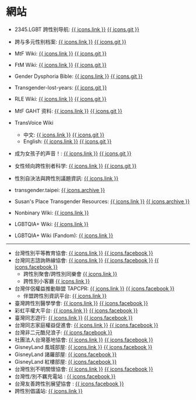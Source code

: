 # 網站

- 2345.LGBT 跨性别导航: [{{ icons.link }}](https://2345.lgbt/) [{{ icons.git }}](https://github.com/project-trans/2345.LGBT)
- 跨与多元性别档案: [{{ icons.link }}](https://digital.transchinese.org/) [{{ icons.git }}](https://github.com/project-polymorph/trans-digital-cn)
- MtF Wiki: [{{ icons.link }}](https://mtf.wiki/) [{{ icons.git }}](https://github.com/project-trans/MtF-wiki/)
- FtM Wiki: [{{ icons.link }}](https://ftm.wiki/) [{{ icons.git }}](https://github.com/project-trans/FtM-wiki/)
- Gender Dysphoria Bible: [{{ icons.link }}](https://genderdysphoria.fyi/) [{{ icons.git }}](https://github.com/GenderDysphoria/GenderDysphoria.fyi/)
- Transgender-lost-years: [{{ icons.git }}](https://github.com/KristallWang/Transgender-lost-years)
- RLE Wiki: [{{ icons.link }}](https://rle.wiki/) [{{ icons.git }}](https://github.com/project-trans/RLE-wiki/)
- MtF GAHT 资料: [{{ icons.link }}](https://docs.hrt.guide/) [{{ icons.git }}](https://github.com/BBleae/hrt-book/)

- TransVoice Wiki
    - 中文: [{{ icons.link }}](https://transvoice-wiki.pages.dev/) [{{ icons.git }}](https://github.com/trans-archive/TransVoice-Wiki/)
    - English: [{{ icons.link }}](https://wiki.sumianvoice.com/) [{{ icons.git }}](https://github.com/trans-archive/TransVoice-Wiki/)

- 成为女孩子的声音！: [{{ icons.link }}](https://vocal.mtf.wiki/) [{{ icons.git }}](https://github.com/trans-archive/jyosei-guide)
- 女性倾向跨性别者科学: [{{ icons.link }}](https://tfsci.mtf.wiki/) [{{ icons.git }}](https://github.com/project-trans/transfeminine-science/)
- 性別自決法與跨性別議題資訊: [{{ icons.link }}](https://selfid.tw/)
- transgender.taipei: [{{ icons.archive }}](https://web.archive.org/web/20250319234514/https://transgender.taipei/)
- Susan's Place Transgender Resources: [{{ icons.link }}](https://www.susans.org/) [{{ icons.archive }}](https://web.archive.org/web/20231219125633/https://www.susans.org/wiki/Main_Page)
- Nonbinary Wiki: [{{ icons.link }}](https://nonbinary.wiki/)
- LGBTQIA+ Wiki: [{{ icons.link }}](https://lgbtqia.wiki/)
- LGBTQIA+ Wiki (Fandom): [{{ icons.link }}](https://lgbtqia.fandom.com/)
---
- 台灣性別平等教育協會: [{{ icons.link }}](https://tgeea.org.tw/) [{{ icons.facebook }}](https://www.facebook.com/tgeea)
- 台灣同志諮詢熱線協會: [{{ icons.link }}](https://hotline.org.tw/) [{{ icons.facebook }}](https://www.facebook.com/TaiwanHotline) [{{ icons.facebook }}](https://www.facebook.com/SouthHotline)
    - 跨性別聚會/跨性別同樂會 [{{ icons.link }}](https://hotline.org.tw/pagegeneral/2843)
    - 跨性別小客廳 [{{ icons.link }}](https://hotline.org.tw/pagegeneral/2844)
- 台灣伴侶權益推動聯盟 TAPCPR: [{{ icons.link }}](https://tapcpr.org/) [{{ icons.facebook }}](https://www.facebook.com/tapcpr)
    - 伴盟跨性別資訊平台: [{{ icons.link }}](https://transgender.tapcpr.org/)
- 臺灣跨性別醫學學會: [{{ icons.link }}](http://tatm.org.tw/) [{{ icons.facebook }}](https://www.facebook.com/transgendermedicaltw/)
- 彩虹平權大平台: [{{ icons.link }}](https://equallove.tw/) [{{ icons.facebook }}](https://www.facebook.com/equallovetw)
- 臺灣同志遊行: [{{ icons.link }}](https://www.taiwanpride.lgbt/) [{{ icons.facebook }}](https://www.facebook.com/Taiwan.LGBT.Pride/)
- 台灣同志家庭權益促進會: [{{ icons.link }}](https://lgbtfamily.org.tw/) [{{ icons.facebook }}](https://www.facebook.com/twlgbtfamily/)
- 台灣非二元酷兒浪子: [{{ icons.facebook }}](https://www.facebook.com/TaiwanNonbinary/)
- 社團法人台灣基地協會: [{{ icons.link }}](https://www.gdi.org.tw/) [{{ icons.facebook }}](https://www.facebook.com/TaichungGDi/)
- GisneyLand 風城部屋: [{{ icons.link }}](http://www.gisneyland.org/) [{{ icons.facebook }}](https://www.facebook.com/GisneyLandHSC/)
- GisneyLand 諸羅部屋: [{{ icons.facebook }}](https://www.facebook.com/GisneyLandChiaYi/)
- GisneyLand 紅樓部屋: [{{ icons.facebook }}](https://www.facebook.com/GisneyLand.Redhouse/)
- 台灣性別不明關懷協會: [{{ icons.link }}](https://www.istscare.org/) [{{ icons.facebook }}](https://www.facebook.com/istscareTW/)
- 台灣性/別不羈充電站 : [{{ icons.facebook }}](https://www.facebook.com/twgendermisfits/)
- 台灣友善跨性別展望協會 : [{{ icons.facebook }}](https://www.facebook.com/TFT331)
- 跨性別倡議站: [{{ icons.link }}](https://transgenderpunk.wordpress.com/)
